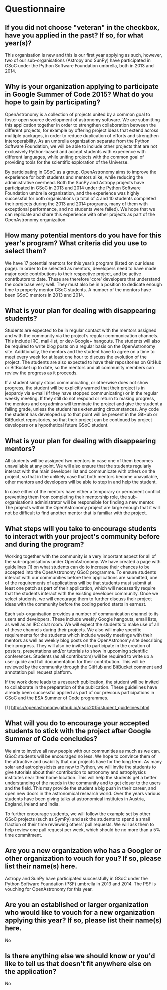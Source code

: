 # Questionnaire

## If you did not choose "veteran" in the checkbox, have you applied in the past? If so, for what year(s)?

This organisation is new and this is our first year applying as such, however,
two of our sub-organisations (Astropy and SunPy) have participated in GSoC under
the Python Software Foundation umbrella, both in 2013 and 2014.

## Why is your organization applying to participate in Google Summer of Code 2015? What do you hope to gain by participating?

OpenAstronomy is a collection of projects united by a common goal to foster open
source development of astronomy software. 
We are submitting this application together in order to strengthen collaboration
between the different projects, for example by offering project ideas that
extend across multiple packages, in order to reduce duplication of efforts and
strengthen interoperability. 
As an umbrella organization separate from the Python Software Foundation, we
will be able to include other projects that are not exclusively Python-based and
accept students with experience with different languages, while uniting projects
with the common goal of providing tools for the scientific exploration of the
Universe.

By participating in GSoC as a group, OpenAstronomy aims to improve the
experience for both students and mentors alike, while reducing the
administrative overhead. 
Both the SunPy and Astropy projects have participated in GSoC in 2013 and 2014
under the Python Software Foundation umbrella organization, and the experience
was highly successful for both organisations (a total of 4 and 10 students
completed their projects during the 2013 and 2014 programs, many of them with
exceptional performance, and no students were failed). 
We hope that we can replicate and share this experience with other projects as
part of the OpenAstronomy organization.

## How many potential mentors do you have for this year's program? What criteria did you use to select them?

We have 17 potential mentors for this year’s program (listed on our ideas page).
In order to be selected as mentors, developers need to have made major code
contributions to their respective project, and be active contributors to date.
These are therefore 'core' developers that understand the code base very well.
They must also be in a position to dedicate enough time to properly mentor GSoC
students. 
A number of the mentors have been GSoC mentors in 2013 and 2014.

## What is your plan for dealing with disappearing students?

Students are expected to be in regular contact with the mentors assigned and
with the community via the project’s regular communication channels. 
This include IRC, mail-list, or dev-Google+ hangouts. 
The students will also be required to write blog posts on a regular basis on the
OpenAstronomy site. 
Additionally, the mentors and the student have to agree on a time to meet every
week for at least one hour to discuss the evolution of the project. 
The students are also expected to have their repositories on GitHub or BitBucket
up to date, so the mentors and all community members can review the progress as
it proceeds.

If a student simply stops communicating, or otherwise does not show progress,
the student will be explicitly warned that their project is in jeopardy via
e-mail (if they have stopped communicating) or in the regular weekly meeting.
If they still do not respond or return to making progress, the mentors and org
admins will terminate the project and give the student a failing grade, unless
the student has extenuating circumstances.
Any code the student has developed up to that point will be present in the
GitHub or BitBucket repositories, so that their project can be continued by
project developers or a hypothetical future GSoC student.


## What is your plan for dealing with disappearing mentors?

All students will be assigned two mentors in case one of them becomes
unavailable at any point. 
We will also ensure that the students regularly interact with the main developer
list and communicate with others on the project, so that in the unlikely case
that both mentors become unavailable, other mentors and developers will be able
to step in and help the student.

In case either of the mentors have either a temporary or permanent conflict
preventing them from completing their mentorship role, the sub-organisation’s
administrator will be responsible for finding a new mentor. 
The projects within the OpenAstronomy project are large enough that it will not
be difficult to find another mentor that is familiar with the project.

## What steps will you take to encourage students to interact with your project's community before and during the program?

Working together with the community is a very important aspect for all of the
sub-organisations under OpenAstronomy. 
We have created a page with guidelines [1] on what students can do to increase
their chances to be accepted into the OpenAstronomy GSoC programme. 
To ensure students interact with our communities before their applications are
submitted, one of the requirements of applications will be that students must
submit at least one patch as part of their application, which will necessarily
require that the students interact with the existing developer community. 
Once we select students, we will encourage them to further discuss their project
ideas with the community before the coding period starts in earnest.

Each sub-organisation provides a number of communication channel to its users
and developers. 
These include weekly Google hangouts, email lists, as well as an IRC chat room.
We will expect the students to make use of all of these channels during their
projects.
We also will make specific requirements for the students which include
weekly meetings with their mentors as well as weekly blog posts on the
OpenAstronomy site describing their progress. 
They will also be invited to participate in the creation of posters,
presentations and/or tutorials to show in upcoming scientific conferences.
Students (as all contributors) will be required to write up a user guide and
full documentation for their contribution. 
This will be reviewed by the community through the GitHub and BitBucket comment
and annotation pull request platform.

If the work done leads to a research publication, the student will be invited to
collaborate in the preparation of the publication. 
These guidelines have already been successful applied as part of our previous
participations in GSoC and the ESA Summer of Code programmes.

[1] https://openastronomy.github.io/gsoc2015/student_guidelines.html

## What will you do to encourage your accepted students to stick with the project after Google Summer of Code concludes?

We aim to involve all new people with our communities as much as we can. 
GSoC students will be encouraged no less. 
We hope to convince them of the attractive and usability that our projects have
for the long term. 
As many solar and astrophysicists are new to Python, we will invite the students
to give tutorials about their contribution to astronomy and astrophysics
institutes near their home location.
This will help the students get a better understanding of the needs in the
community and to get closer to the users and the field. 
This may provide the student a big push in their career, and open new doors in
the astronomical research world.
Over the years various students have been giving talks at astronomical
institutes in Austria, England, Ireland and India.

To further encourage students, we will follow the example set by other GSoC
projects (such as SymPy) and ask the students to spend a small fraction of their
time reviewing others’ pull requests. 
We will ask them to help review one pull request per week, which should be no
more than a 5% time commitment.

## Are you a new organization who has a Googler or other organization to vouch for you? If so, please list their name(s) here.

Astropy and SunPy have participated successfully in GSoC under the Python
Software Foundation (PSF) umbrella in 2013 and 2014. 
The PSF is vouching for OpenAstronomy for this year.

## Are you an established or larger organization who would like to vouch for a new organization applying this year? If so, please list their name(s) here.

No


## Is there anything else we should know or you'd like to tell us that doesn't fit anywhere else on the application?

No
